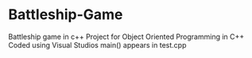 # Battleship-Game
Battleship game in c++
Project for Object Oriented Programming in C++
Coded using Visual Studios
main() appears in test.cpp
